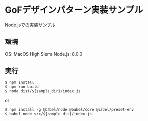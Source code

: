 # GoFデザインパターン実装サンプル
Node.jsでの実装サンプル

## 環境
OS: MacOS High Sierra
Node.js: 8.0.0

## 実行

```
$ npm install
$ npm run build
$ node dist/${sample_dir}/index.js
```
or
```
$ npm install -g @babel/node @babel/core @babel/preset-env
$ babel-node src/${sample_dir}/index.js
```
